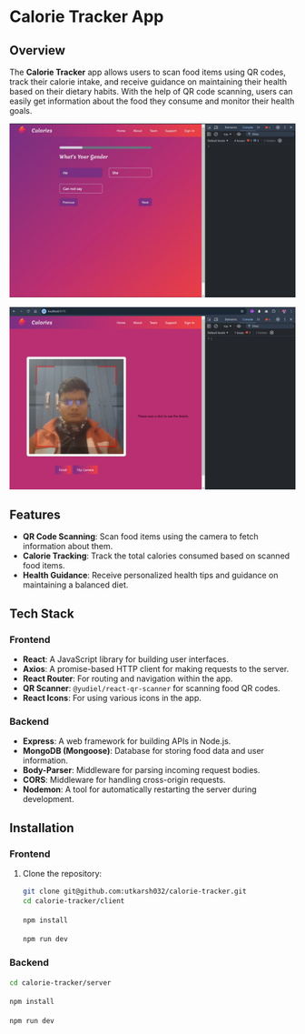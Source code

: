 # Calorie Tracker App

## Overview

The **Calorie Tracker** app allows users to scan food items using QR codes, track their calorie intake, and receive guidance on maintaining their health based on their dietary habits. With the help of QR code scanning, users can easily get information about the food they consume and monitor their health goals.

![User Reposrt ](./client/src/assets/Steps.jpeg)

![Scanner Reposrt ](./client/src/assets/Scanner.png)

## Features

- **QR Code Scanning**: Scan food items using the camera to fetch information about them.
- **Calorie Tracking**: Track the total calories consumed based on scanned food items.
- **Health Guidance**: Receive personalized health tips and guidance on maintaining a balanced diet.

## Tech Stack

### Frontend

- **React**: A JavaScript library for building user interfaces.
- **Axios**: A promise-based HTTP client for making requests to the server.
- **React Router**: For routing and navigation within the app.
- **QR Scanner**: `@yudiel/react-qr-scanner` for scanning food QR codes.
- **React Icons**: For using various icons in the app.

### Backend

- **Express**: A web framework for building APIs in Node.js.
- **MongoDB (Mongoose)**: Database for storing food data and user information.
- **Body-Parser**: Middleware for parsing incoming request bodies.
- **CORS**: Middleware for handling cross-origin requests.
- **Nodemon**: A tool for automatically restarting the server during development.

## Installation

### Frontend

1. Clone the repository:

   ```bash
   git clone git@github.com:utkarsh032/calorie-tracker.git
   cd calorie-tracker/client

   npm install

   npm run dev
   ```

### Backend

```bash
cd calorie-tracker/server

npm install

npm run dev

```
